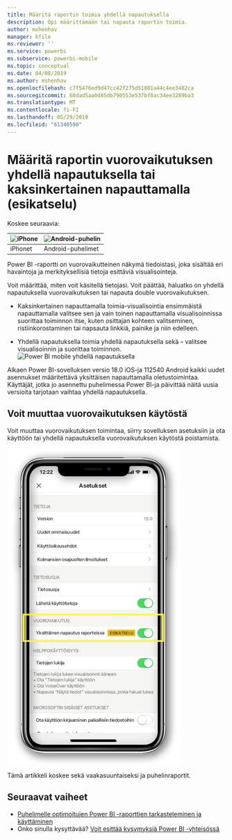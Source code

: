 ```yaml
---
title: Määritä raportin toimia yhdellä napautuksella
description: Opi määrittämään tai napauta raportin toimia.
author: mshenhav
manager: kfile
ms.reviewer: ''
ms.service: powerbi
ms.subservice: powerbi-mobile
ms.topic: conceptual
ms.date: 04/08/2019
ms.author: mshenhav
ms.openlocfilehash: c7f5476ed9d47cc42f275d51801a44c4ee3482ca
ms.sourcegitcommit: 60dad5aa0d85db790553e537bf8ac34ee3289ba3
ms.translationtype: MT
ms.contentlocale: fi-FI
ms.lasthandoff: 05/29/2019
ms.locfileid: "61340590"
---
```

# <a name="configure-report-interaction-to-single-tap-or-double-tap-preview"></a>Määritä raportin vuorovaikutuksen yhdellä napautuksella tai kaksinkertainen napauttamalla (esikatselu)
Koskee seuraavia:

| ![iPhone](././media/mobile-reports-in-the-mobile-apps/ios-logo-40-px.png) | ![Android-puhelin](././media/mobile-reports-in-the-mobile-apps/android-logo-40-px.png) | 
|:--- |:--- |
| iPhonet |Android-puhelimet |

Power BI -raportti on vuorovaikutteinen näkymä tiedoistasi, joka sisältää eri havaintoja ja merkityksellisiä tietoja esittäviä visualisointeja.

Voit määrittää, miten voit käsitellä tietojasi. Voit päättää, haluatko on yhdellä napautuksella vuorovaikutuksen tai napauta double vuorovaikutuksen.

* Kaksinkertainen napauttamalla toimia-visualisointia ensimmäistä napauttamalla valitsee sen ja vain toinen napauttamalla visualisoinnissa suorittaa toiminnon itse, kuten osittajan kohteen valitseminen, ristiinkorostaminen tai napsauta linkkiä, painike ja niin edelleen.

* Yhdellä napautuksella toimia yhdellä napautuksella sekä – valitsee visualisoinnin ja suorittaa toiminnon.
![Power BI mobile yhdellä napautuksella](./media/mobile-app-single-tap/single-tap-2.gif)


Alkaen Power BI-sovelluksen versio 18.0 iOS-ja 112540 Android kaikki uudet asennukset määritettävä yksittäisen napauttamalla oletustoimintaa.
Käyttäjät, jotka jo asennettu puhelimessa Power BI-ja päivittää näitä uusia versioita tarjotaan vaihtaa yhdellä napautuksella.

## <a name="change-interaction-behavior"></a>Voit muuttaa vuorovaikutuksen käytöstä

Voit muuttaa vuorovaikutuksen toimintaa, siirry sovelluksen asetuksiin ja ota käyttöön tai yhdellä napautuksella vuorovaikutuksen käytöstä poistamista.

![Power BI-mobiilisovelluksen muuttaa raportin vuorovaikutus](./media/mobile-app-single-tap/configure-single-tap.png)

Tämä artikkeli koskee sekä vaakasuuntaiseksi ja puhelinraportit.

## <a name="next-steps"></a>Seuraavat vaiheet
* [Puhelimelle optimoitujen Power BI -raporttien tarkasteleminen ja käyttäminen](mobile-apps-view-phone-report.md)
* Onko sinulla kysyttävää? [Voit esittää kysymyksiä Power BI -yhteisössä](http://community.powerbi.com/)

